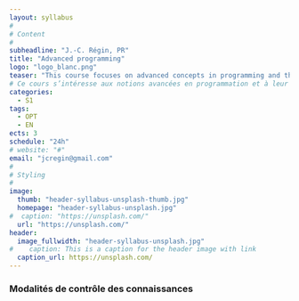 ```yaml
---
layout: syllabus
#
# Content
#
subheadline: "J.-C. Régin, PR"
title: "Advanced programming"
logo: "logo_blanc.png"
teaser: "This course focuses on advanced concepts in programming and their implementation. Effective code writing will be considered. Concepts like dynamic linking, memory management, low level function call will be studied."
# Ce cours s’intéresse aux notions avancées en programmation et à leur mise en œuvre. L’écriture de code efficace sera considérée. Des notions comme la liaison dynamique, les gestions de la mémoire, l’appel de fonction bas niveaux seront étudiées."
categories:
  - S1
tags:
  - OPT
  - EN
ects: 3
schedule: "24h"
# website: "#"
email: "jcregin@gmail.com"
#
# Styling
#
image:
  thumb: "header-syllabus-unsplash-thumb.jpg"
  homepage: "header-syllabus-unsplash.jpg"
#  caption: "https://unsplash.com/"
  url: "https://unsplash.com/"
header:
  image_fullwidth: "header-syllabus-unsplash.jpg"
#    caption: This is a caption for the header image with link
  caption_url: https://unsplash.com/  
---
```



### Modalités de contrôle des connaissances ###


